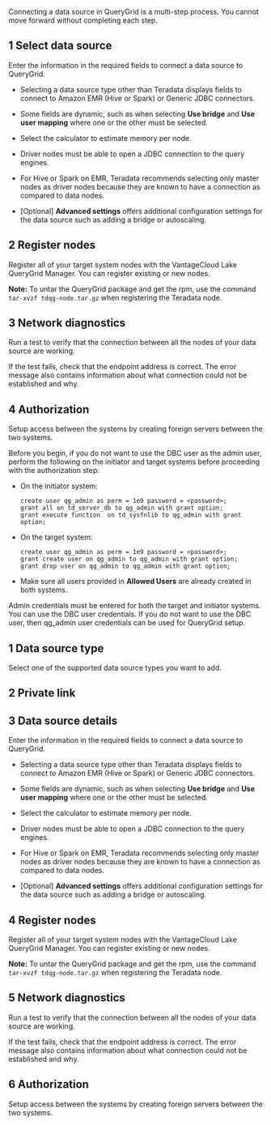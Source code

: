 
Connecting a data source in QueryGrid is a multi-step process. You cannot move forward without completing each step.

## 1 Select data source


Enter the information in the required fields to connect a data source to QueryGrid.

-   Selecting a data source type other than Teradata displays fields to connect to Amazon EMR (Hive or Spark) or Generic JDBC connectors.

-   Some fields are dynamic, such as when selecting **Use bridge** and **Use user mapping** where one or the other must be selected.

-   Select the calculator to estimate memory per node.

-   Driver nodes must be able to open a JDBC connection to the query engines.

-   For Hive or Spark on EMR, Teradata recommends selecting only master nodes as driver nodes because they are known to have a connection as compared to data nodes.

-   [Optional] **Advanced settings** offers additional configuration settings for the data source such as adding a bridge or autoscaling.


## 2 Register nodes


Register all of your target system nodes with the VantageCloud Lake QueryGrid Manager. You can register existing or new nodes.

**Note:** To untar the QueryGrid package and get the rpm, use the command `tar-xvzf tdqg-node.tar.gz` when registering the Teradata node.

## 3 Network diagnostics


Run a test to verify that the connection between all the nodes of your data source are working.

If the test fails, check that the endpoint address is correct. The error message also contains information about what connection could not be established and why.

## 4 Authorization


Setup access between the systems by creating foreign servers between the two systems.

Before you begin, if you do not want to use the DBC user as the admin user, perform the following on the initiator and target systems before proceeding with the authorization step:

-   On the initiator system:

    ```
    create user qg_admin as perm = 1e9 password = <password>;
    grant all on td_server_db to qg_admin with grant option;
    grant execute function  on td_sysfnlib to qg_admin with grant option;
    ```

-   On the target system:

    ```
    create user qg_admin as perm = 1e9 password = <password>;
    grant create user on qg_admin to qg_admin with grant option;
    grant drop user on qg_admin to qg_admin with grant option;
    ```

-   Make sure all users provided in **Allowed Users** are already created in both systems.


Admin credentials must be entered for both the target and initiator systems. You can use the DBC user credentials. If you do not want to use the DBC user, then qg_admin user credentials can be used for QueryGrid setup.

## 1 Data source type


Select one of the supported data source types you want to add.

## 2 Private link


## 3 Data source details


Enter the information in the required fields to connect a data source to QueryGrid.

-   Selecting a data source type other than Teradata displays fields to connect to Amazon EMR (Hive or Spark) or Generic JDBC connectors.

-   Some fields are dynamic, such as when selecting **Use bridge** and **Use user mapping** where one or the other must be selected.

-   Select the calculator to estimate memory per node.

-   Driver nodes must be able to open a JDBC connection to the query engines.

-   For Hive or Spark on EMR, Teradata recommends selecting only master nodes as driver nodes because they are known to have a connection as compared to data nodes.

-   [Optional] **Advanced settings** offers additional configuration settings for the data source such as adding a bridge or autoscaling.


## 4 Register nodes


Register all of your target system nodes with the VantageCloud Lake QueryGrid Manager. You can register existing or new nodes.

**Note:** To untar the QueryGrid package and get the rpm, use the command `tar-xvzf tdqg-node.tar.gz` when registering the Teradata node.

## 5 Network diagnostics


Run a test to verify that the connection between all the nodes of your data source are working.

If the test fails, check that the endpoint address is correct. The error message also contains information about what connection could not be established and why.

## 6 Authorization


Setup access between the systems by creating foreign servers between the two systems.

